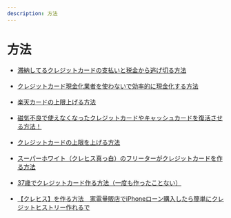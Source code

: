 ```yaml
---
description: 方法
---
```


# 方法

* [滞納してるクレジットカードの支払いと税金から逃げ切る方法\
  \
  ](https://kininaru-shufu.com/%E6%BB%9E%E7%B4%8D%E3%81%97%E3%81%A6%E3%82%8B%E3%82%AF%E3%83%AC%E3%82%B8%E3%83%83%E3%83%88%E3%82%AB%E3%83%BC%E3%83%89%E3%81%AE%E6%94%AF%E6%89%95%E3%81%84%E3%81%A8%E7%A8%8E%E9%87%91%E3%81%8B%E3%82%89/)
* [クレジットカード現金化業者を使わないで効率的に現金化する方法\
  \
  ](https://kininaru-shufu.com/%E3%82%AF%E3%83%AC%E3%82%B8%E3%83%83%E3%83%88%E3%82%AB%E3%83%BC%E3%83%89%E7%8F%BE%E9%87%91%E5%8C%96%E6%A5%AD%E8%80%85%E3%82%92%E4%BD%BF%E3%82%8F%E3%81%AA%E3%81%84%E3%81%A7%E5%8A%B9%E7%8E%87%E7%9A%84/)
* [楽天カードの上限上げる方法\
  \
  ](https://kininaru-shufu.com/%E6%A5%BD%E5%A4%A9%E3%82%AB%E3%83%BC%E3%83%89%E3%81%AE%E4%B8%8A%E9%99%90%E4%B8%8A%E3%81%92%E3%82%8B%E6%96%B9%E6%B3%95/)
* [磁気不良で使えなくなったクレジットカードやキャッシュカードを復活させる方法！\
  \
  ](https://kininaru-shufu.com/%E7%A3%81%E6%B0%97%E4%B8%8D%E8%89%AF%E3%81%A7%E4%BD%BF%E3%81%88%E3%81%AA%E3%81%8F%E3%81%AA%E3%81%A3%E3%81%9F%E3%82%AF%E3%83%AC%E3%82%B8%E3%83%83%E3%83%88%E3%82%AB%E3%83%BC%E3%83%89%E3%82%84%E3%82%AD/)
* [クレジットカードの上限を上げる方法\
  \
  ](https://kininaru-shufu.com/%E3%82%AF%E3%83%AC%E3%82%B8%E3%83%83%E3%83%88%E3%82%AB%E3%83%BC%E3%83%89%E3%81%AE%E4%B8%8A%E9%99%90%E3%82%92%E4%B8%8A%E3%81%92%E3%82%8B%E6%96%B9%E6%B3%95/)
* [スーパーホワイト（クレヒス真っ白）のフリーターがクレジットカードを作る方法\
  \
  ](https://kininaru-shufu.com/%E3%82%B9%E3%83%BC%E3%83%91%E3%83%BC%E3%83%9B%E3%83%AF%E3%82%A4%E3%83%88%EF%BC%88%E3%82%AF%E3%83%AC%E3%83%92%E3%82%B9%E7%9C%9F%E3%81%A3%E7%99%BD%EF%BC%89%E3%81%AE%E3%83%95%E3%83%AA%E3%83%BC%E3%82%BF/)
* [37歳でクレジットカード作る方法（一度も作ったことない）\
  \
  ](https://kininaru-shufu.com/37%E6%AD%B3%E3%81%A7%E3%82%AF%E3%83%AC%E3%82%B8%E3%83%83%E3%83%88%E3%82%AB%E3%83%BC%E3%83%89%E4%BD%9C%E3%82%8B%E6%96%B9%E6%B3%95%EF%BC%88%E4%B8%80%E5%BA%A6%E3%82%82%E4%BD%9C%E3%81%A3%E3%81%9F%E3%81%93/)
* [【クレヒス】を作る方法　家電量販店でiPhoneローン購入したら簡単にクレジットヒストリー作れるで\
  \
  ](https://kininaru-shufu.com/%E3%80%90%E3%82%AF%E3%83%AC%E3%83%92%E3%82%B9%E3%80%91%E3%82%92%E4%BD%9C%E3%82%8B%E6%96%B9%E6%B3%95%E3%80%80%E5%AE%B6%E9%9B%BB%E9%87%8F%E8%B2%A9%E5%BA%97%E3%81%A7iphone%E3%83%AD%E3%83%BC%E3%83%B3/)
